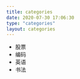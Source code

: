 ```yaml
---
title: categories
date: 2020-07-30 17:06:30
type: "categories"
layout: categories
---
```

* 股票
* 编码
* 英语
* 书法